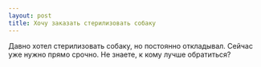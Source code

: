 ```yaml
---
layout: post 
title: Хочу заказать стерилизовать собаку 
--- 
```

Давно хотел стерилизовать собаку, но постоянно откладывал. Сейчас уже нужно прямо срочно. Не знаете, к кому лучше обратиться?
